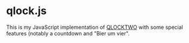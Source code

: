 qlock.js
========

This is my JavaScript implementation of [QLOCKTWO][] with some special features (notably a countdown and "Bier um vier".

[qlocktwo]: http://www.qlocktwo.com/
